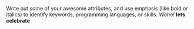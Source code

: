 Write out some of your awesome attributes, and use emphasis (like bold or italics) to identify keywords, programming languages, or skills.
*Woho!*
__lets celebrate__
 
